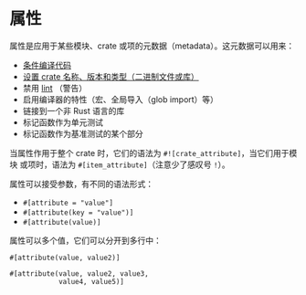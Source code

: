 # 属性

属性是应用于某些模块、crate 或项的元数据（metadata）。这元数据可以用来：

<!-- TODO: Link these to their respective examples -->
* [条件编译代码][cfg]
* [设置 crate 名称、版本和类型（二进制文件或库）][crate]
* 禁用 [lint][lint] （警告）
* 启用编译器的特性（宏、全局导入（glob import）等）
* 链接到一个非 Rust 语言的库
* 标记函数作为单元测试
* 标记函数作为基准测试的某个部分

当属性作用于整个 crate 时，它们的语法为 `#![crate_attribute]`，当它们用于模块
或项时，语法为 `#[item_attribute]`（注意少了感叹号 `!`）。

属性可以接受参数，有不同的语法形式：

* `#[attribute = "value"]`
* `#[attribute(key = "value")]`
* `#[attribute(value)]`

属性可以多个值，它们可以分开到多行中：

```rust,ignore
#[attribute(value, value2)]

#[attribute(value, value2, value3,
            value4, value5)]
```

[cfg]: ./attribute/cfg.html
[crate]: ./attribute/crate.html
[lint]: https://en.wikipedia.org/wiki/Lint_%28software%29
